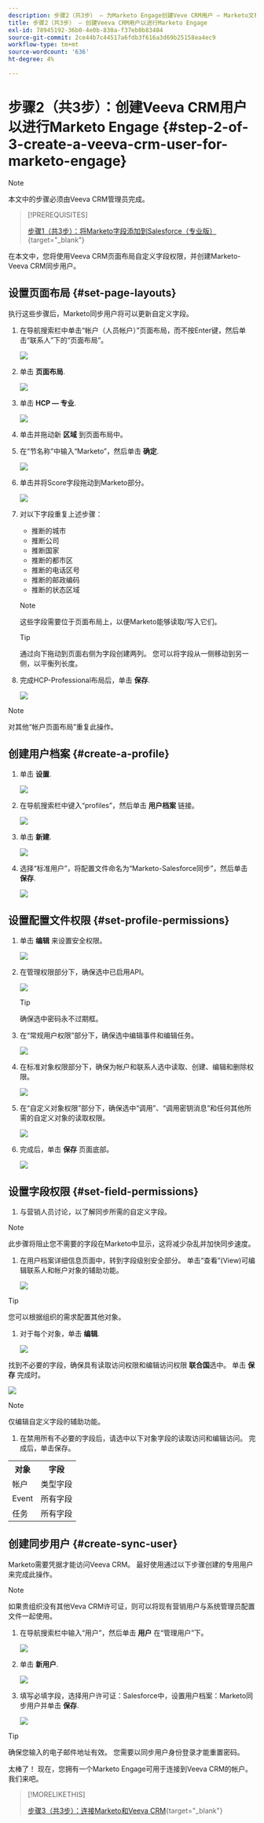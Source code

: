 ```yaml
---
description: 步骤2（共3步） — 为Marketo Engage创建Veve CRM用户 — Marketo文档 — 产品文档
title: 步骤2（共3步） — 创建Veeva CRM用户以进行Marketo Engage
exl-id: 78945192-36b0-4e0b-830a-f37eb0b83484
source-git-commit: 2ce44b7c44517a6fdb3f616a3d69b25158ea4ec9
workflow-type: tm+mt
source-wordcount: '636'
ht-degree: 4%

---
```


# 步骤2（共3步）：创建Veeva CRM用户以进行Marketo Engage {#step-2-of-3-create-a-veeva-crm-user-for-marketo-engage}

>[!NOTE]
>
>本文中的步骤必须由Veeva CRM管理员完成。

>[!PREREQUISITES]
>
>[步骤1（共3步）：将Marketo字段添加到Salesforce（专业版）](/help/marketo/product-docs/crm-sync/veeva-crm-sync/setup/step-1-of-3-add-marketo-fields-to-veeva-crm.md){target=&quot;_blank&quot;}

在本文中，您将使用Veeva CRM页面布局自定义字段权限，并创建Marketo-Veeva CRM同步用户。

## 设置页面布局 {#set-page-layouts}

执行这些步骤后，Marketo同步用户将可以更新自定义字段。

1. 在导航搜索栏中单击“帐户（人员帐户）”页面布局，而不按Enter键，然后单击“联系人”下的“页面布局”。

   ![](assets/step-2-of-3-create-a-veeva-crm-user-1.png)

1. 单击 **页面布局**.

   ![](assets/step-2-of-3-create-a-veeva-crm-user-2.png)

1. 单击 **HCP — 专业**.

   ![](assets/step-2-of-3-create-a-veeva-crm-user-3.png)

1. 单击并拖动新 **区域** 到页面布局中。

1. 在“节名称”中输入“Marketo”，然后单击 **确定**.

   ![](assets/step-2-of-3-create-a-veeva-crm-user-4.png)

1. 单击并将Score字段拖动到Marketo部分。

   ![](assets/step-2-of-3-create-a-veeva-crm-user-5.png)

1. 对以下字段重复上述步骤：

   * 推断的城市
   * 推断公司
   * 推断国家
   * 推断的都市区
   * 推断的电话区号
   * 推断的邮政编码
   * 推断的状态区域

   >[!NOTE]
   >
   >这些字段需要位于页面布局上，以便Marketo能够读取/写入它们。

   >[!TIP]
   >
   >通过向下拖动到页面右侧为字段创建两列。 您可以将字段从一侧移动到另一侧，以平衡列长度。

1. 完成HCP-Professional布局后，单击 **保存**.

   ![](assets/step-2-of-3-create-a-veeva-crm-user-6.png)

>[!NOTE]
>
>对其他“帐户页面布局”重复此操作。

## 创建用户档案 {#create-a-profile}

1. 单击 **设置**.

   ![](assets/step-2-of-3-create-a-veeva-crm-user-7.png)

1. 在导航搜索栏中键入“profiles”，然后单击 **用户档案** 链接。

   ![](assets/step-2-of-3-create-a-veeva-crm-user-8.png)

1. 单击 **新建**.

   ![](assets/step-2-of-3-create-a-veeva-crm-user-9.png)

1. 选择“标准用户”，将配置文件命名为“Marketo-Salesforce同步”，然后单击 **保存**.

   ![](assets/step-2-of-3-create-a-veeva-crm-user-10.png)

## 设置配置文件权限 {#set-profile-permissions}

1. 单击 **编辑** 来设置安全权限。

   ![](assets/step-2-of-3-create-a-veeva-crm-user-11.png)

1. 在管理权限部分下，确保选中已启用API。

   ![](assets/step-2-of-3-create-a-veeva-crm-user-12.png)

   >[!TIP]
   >
   >确保选中密码永不过期框。

1. 在“常规用户权限”部分下，确保选中编辑事件和编辑任务。

   ![](assets/step-2-of-3-create-a-veeva-crm-user-13.png)

1. 在标准对象权限部分下，确保为帐户和联系人选中读取、创建、编辑和删除权限。

   ![](assets/step-2-of-3-create-a-veeva-crm-user-14.png)

1. 在“自定义对象权限”部分下，确保选中“调用”、“调用密钥消息”和任何其他所需的自定义对象的读取权限。

   ![](assets/step-2-of-3-create-a-veeva-crm-user-15.png)

1. 完成后，单击 **保存** 页面底部。

   ![](assets/step-2-of-3-create-a-veeva-crm-user-16.png)

## 设置字段权限 {#set-field-permissions}

1. 与营销人员讨论，以了解同步所需的自定义字段。

>[!NOTE]
>
>此步骤将阻止您不需要的字段在Marketo中显示，这将减少杂乱并加快同步速度。

1. 在用户档案详细信息页面中，转到字段级别安全部分。 单击“查看”(View)可编辑联系人和帐户对象的辅助功能。

   ![](assets/step-2-of-3-create-a-veeva-crm-user-17.png)

>[!TIP]
>
>您可以根据组织的需求配置其他对象。

1. 对于每个对象，单击 **编辑**.

   ![](assets/step-2-of-3-create-a-veeva-crm-user-18.png)

找到不必要的字段，确保具有读取访问权限和编辑访问权限 **联合国**&#x200B;选中。 单击 **保存** 完成时。

![](assets/step-2-of-3-create-a-veeva-crm-user-19.png)

>[!NOTE]
>
>仅编辑自定义字段的辅助功能。

1. 在禁用所有不必要的字段后，请选中以下对象字段的读取访问和编辑访问。 完成后，单击保存。

<table>
 <tbody>
  <tr>
   <th>对象
   <th>字段
  </tr>
  <tr>
   <td>帐户</td>
   <td>类型字段</td>
  </tr>
  <tr>
   <td>Event</td>
   <td>所有字段</td>
  </tr>
  <tr>
   <td>任务</td>
   <td>所有字段</td>
  </tr>
 </tbody>
</table>

## 创建同步用户 {#create-sync-user}

Marketo需要凭据才能访问Veeva CRM。 最好使用通过以下步骤创建的专用用户来完成此操作。

>[!NOTE]
>
>如果贵组织没有其他Veva CRM许可证，则可以将现有营销用户与系统管理员配置文件一起使用。

1. 在导航搜索栏中输入“用户”，然后单击 **用户** 在“管理用户”下。

   ![](assets/step-2-of-3-create-a-veeva-crm-user-20.png)

1. 单击 **新用户**.

   ![](assets/step-2-of-3-create-a-veeva-crm-user-21.png)

1. 填写必填字段，选择用户许可证：Salesforce中，设置用户档案：Marketo同步用户并单击 **保存**.

   ![](assets/step-2-of-3-create-a-veeva-crm-user-22.png)

>[!TIP]
>
>确保您输入的电子邮件地址有效。 您需要以同步用户身份登录才能重置密码。

太棒了！ 现在，您拥有一个Marketo Engage可用于连接到Veeva CRM的帐户。 我们来吧。

>[!MORELIKETHIS]
>
>[步骤3（共3步）：连接Marketo和Veeva CRM](/help/marketo/product-docs/crm-sync/veeva-crm-sync/setup/step-3-of-3-connect-marketo-engage-and-veeva-crm.md){target=&quot;_blank&quot;}
